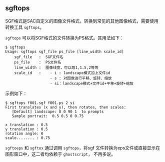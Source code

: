 ## sgftops

SGF格式是SAC自定义的图像文件格式，转换到常见的其他图像格式，需要使用
转换工具 `sgftops`。

`sgftops` 可以将SGF格式的文件转换为PS格式。其用法如下：

``` {.console}
$ sgftops
Usage: sgftops sgf_file ps_file [line_width scale_id]
    sgf_file   :  SGF文件名
    ps_file    :  PS文件名
    line_width :  图像线宽，可以取1,1.5,2等等
    scale_id   :    - i : landscape模式加上文件id
                    - s : 对图像进行平移、旋转、缩放
                    - si：landscape模式+文件id+平移+旋转+缩放
```

示例如下：

``` {.console}
$ sgftops f001.sgf f001.ps 2 si
First translates (x and y), then rotates, then scales:
   [Default] landscape: 8 0 90 1  to prompts
   Sample portrait:  0.5 0.5 0 0.75

x translation : 0.5
y translation : 0.5
rotation angle: 0
scale........ : 0.75
```

`sgftoeps` 和 `sgftox` 通过调用 `sgftops`，将sgf
文件转换为eps文件或直接显示在图形窗口中，这二者均依赖于 `ghostscript`，
不再多说。
